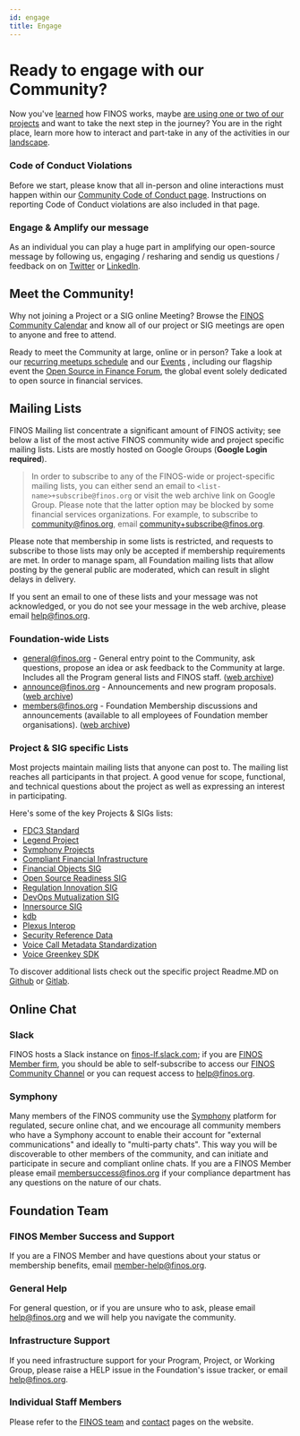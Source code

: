```yaml
---
id: engage
title: Engage
---
```

# Ready to engage with our Community?
Now you've [learned](https://community.finos.org/docs/journey/learn) how FINOS works, maybe [are using one or two of our projects](https://community.finos.org/docs/journey/consume) and want to take the next step in the journey? You are in the right place, learn more how to interact and part-take in any of the activities in our [landscape](https://landscape.finos.org).

### Code of Conduct Violations
Before we start, please know that all in-person and oline interactions must happen within our [Community Code of Conduct page](https://www.finos.org/code-of-conduct). Instructions on reporting Code of Conduct violations are also included in that page.

### Engage & Amplify our message
As an individual you can play a huge part in amplifying our open-source message by following us, engaging / resharing and sendig us questions / feedback on on [Twitter](https://twitter.com/finosfoundation) or [LinkedIn](https://www.linkedin.com/company/finosfoundation/).

## Meet the Community!
Why not joining a Project or a SIG online Meeting? Browse the [FINOS Community Calendar](https://www.finos.org/finos-community-calendar) and know all of our project or SIG meetings are open to anyone and free to attend. 

Ready to meet the Community at large, online or in person? Take a look at our [recurring meetups schedule](/docs/growing-your-project-community/meetups/finos-meetups) and our [Events](https://www.finos.org/hosted-events) , including our flagship event the [Open Source in Finance Forum](https://events.linuxfoundation.org/open-source-finance-forum/), the global event solely dedicated to open source in financial services. 

## Mailing Lists
FINOS Mailing list concentrate a significant amount of FINOS activity; see below a list of the most active FINOS community wide and project specific mailing lists. Lists are mostly hosted on Google Groups (**Google Login required**).

> In order to subscribe to any of the FINOS-wide or project-specific mailing lists, you can either send an email to `<list-name>+subscribe@finos.org` or 
> visit the web archive link on Google Group. Please note that the latter option may be blocked by some financial services organizations. For example, to 
> subscribe to community@finos.org, email [community+subscribe@finos.org](mailto:community+subscribe@finos.org).

Please note that membership in some lists is restricted, and requests to subscribe to those lists may only be accepted if membership requirements are met. In order to manage spam, all Foundation mailing lists that allow posting by the general public are moderated, which can result in slight delays in delivery.

If you sent an email to one of these lists and your message was not acknowledged, or you do not see your message in the web archive, please email [help@finos.org](mailto:help@finos.org).

### Foundation-wide Lists
- [general@finos.org](mailto:general+subscribe@finos.org) - General entry point to the Community, ask questions, propose an idea or ask feedback to the Community at large. Includes all the Program general lists and FINOS staff. ([web archive](https://groups.google.com/a/finos.org/g/general))
- [announce@finos.org](mailto:announce+subscribe@finos.org) - Announcements and new program proposals. ([web archive](https://groups.google.com/a/finos.org/g/announce))
- [members@finos.org](mailto:members+subscribe@finos.org) - Foundation Membership discussions and announcements (available to all employees of Foundation member organisations). ([web archive](https://groups.google.com/a/finos.org/g/members))

### Project & SIG specific Lists
Most projects maintain mailing lists that anyone can post to. The mailing list reaches all participants in that project. A good venue for scope, functional, and technical questions about the project as well as expressing an interest in participating.

Here's some of the key Projects & SIGs lists:
- [FDC3 Standard](mailto:fdc3+subscribe@finos.org)
- [Legend Project](mailto:legend+subscribe@finos.org)
- [Symphony Projects](mailto:symphony+subscribe@finos.org)
- [Compliant Financial Infrastructure](mailto:compliant-financial-infrastructure+subscribe@finos.org)
- [Financial Objects SIG](mailto:fo+subscribe@finos.org)
- [Open Source Readiness SIG](mailto:osr+subscribe@finos.org)
- [Regulation Innovation SIG](mailto:open-regtech-sig+subscribe@finos.org)
- [DevOps Mutualization SIG](mailto:devops-mutualization+subscribe@finos.org)
- [Innersource SIG](mailto:innersource-leadership+subscribe@finos.org)
- [kdb](mailto:data-tech-kdb+subscribe@finos.org)
- [Plexus Interop](mailto:plx-desktop-interop+subscribe@finos.org)
- [Security Reference Data](mailto:data-tech-sec-ref+subscribe@finos.org)
- [Voice Call Metadata Standardization](mailto:voice-call-metadata-standardization+subscribe@finos.org)
- [Voice Greenkey SDK](mailto:voice-greenkey-sdk+subscribe@finos.org)

To discover additional lists check out the specific project Readme.MD on [Github](https://github.com/finos/) or [Gitlab](https://gitlab.com/finosfoundation/).

## Online Chat

### Slack
FINOS hosts a Slack instance on [finos-lf.slack.com](https://finos-lf.slack.com); if you are [FINOS Member firm](https://finos.org/members), you should be able to self-subscribe to access our [FINOS Community Channel](https://finos-lf.slack.com/messages/finos-community/) or you can request access to [help@finos.org](mailto:help@finos.org).

### Symphony
Many members of the FINOS community use the [Symphony](http://symphony.com/) platform for regulated, secure online chat, and we encourage all community members who have a Symphony account to enable their account for "external communications" and ideally to "multi-party chats". This way you will be discoverable to other members of the community, and can initiate and participate in secure and compliant online chats. If you are a FINOS Member please email [membersuccess@finos.org](mailto:membersuccess@finos.org) if your compliance department has any questions on the nature of our chats.

## Foundation Team

### FINOS Member Success and Support
If you are a FINOS Member and have questions about your status or membership benefits, email [member-help@finos.org](mailto:member-help@finos.org).

### General Help
For general question, or if you are unsure who to ask, please email [help@finos.org](mailto:help@finos.org) and we will help you navigate the community.

### Infrastructure Support
If you need infrastructure support for your Program, Project, or Working Group, please raise a HELP issue in the Foundation's issue tracker, or email [help@finos.org](mailto:help@finos.org).

### Individual Staff Members
Please refer to the [FINOS team](https://www.finos.org/team) and [contact](https://www.finos.org/contact-us) pages on the website.

